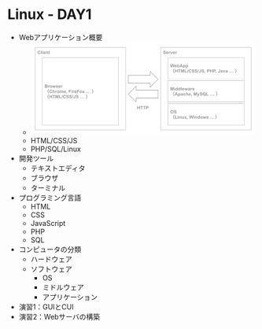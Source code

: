 # Linux - DAY1

+ Webアプリケーション概要
  + ![](img/linux01.png?v2)
  + HTML/CSS/JS
  + PHP/SQL/Linux
+ 開発ツール
  + テキストエディタ
  + ブラウザ
  + ターミナル
+ プログラミング言語
  + HTML
  + CSS
  + JavaScript
  + PHP
  + SQL
+ コンピュータの分類
  + ハードウェア
  + ソフトウェア
    + OS
    + ミドルウェア
    + アプリケーション
+ 演習1：GUIとCUI
+ 演習2：Webサーバの構築
